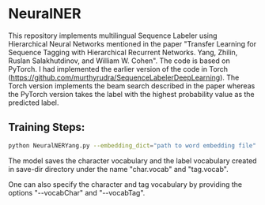 # NeuralNER

This repository implements multilingual Sequence Labeler using Hierarchical Neural Networks mentioned in the paper "Transfer Learning for Sequence Tagging with Hierarchical Recurrent Networks. Yang, Zhilin, Ruslan Salakhutdinov, and William W. Cohen". The code is based on PyTorch. I had implemented the earlier version of the code in Torch (https://github.com/murthyrudra/SequenceLabelerDeepLearning). The Torch version implements the beam search described in the paper whereas the PyTorch version takes the label with the highest probability value as the predicted label.

## Training Steps:

```sh
python NeuralNERYang.py --embedding_dict="path to word embedding file" --train="path to train file in CoNLL format" --trainAux="path to auxiliary language train file in CoNLL format" --dev="path to development file in CoNLL format" --test="path to test file in CoNLL format" --num_epochs="maximum number of epochs" --learning_rate="initial learning rate" --batch_size="mini-batch size" --hidden_size="bi-lstm hidden layer size" --num_filters="number of character features extracted per filter" --min_filter_width "minimum number of character ngrams to look at" --max_filter_width "maximum number of character ngrams to look at" --use_gpu=1 --ner_tag_field_l1="ner tag column number of source language" --ner_tag_field_l2="ner tag column number of assisting language" --save_dir="save the model to this directory"
```

The model saves the character vocabulary and the label vocabulary created in save-dir directory under the name "char.vocab" and "tag.vocab".

One can also specify the character and tag vocabulary by providing the options "--vocabChar" and "--vocabTag".
